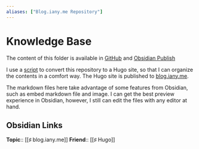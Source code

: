 ```yaml
---
aliases: ["Blog.iany.me Repository"]
---
```

# Knowledge Base

The content of this folder is available in [GitHub](https://github.com/doitian/knowledge-base) and [Obsidian Publish](https://publish.obsidian.md/ian/output/README)

I use a [script](https://github.com/doitian/blog-autobuild/blob/master/x.py) to convert this repository to a Hugo site, so that I can organize the contents in a comfort way. The Hugo site is published to [blog.iany.me](https://blog.iany.me).

The markdown files here take advantage of some features from Obsidian, such as embed markdown file and image. I can get the best preview experience in Obsidian, however, I still can edit the files with any editor at hand.

## Obsidian Links

**Topic**:: [[♯ blog.iany.me]]
**Friend**:: [[♯ Hugo]]